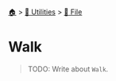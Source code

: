 <!--startTocHeader-->
[🏠](../../README.md) > [🔧 Utilities](../README.md) > [📁 File](README.md)
# Walk
<!--endTocHeader-->

> TODO: Write about `Walk`.

<!--startTocSubtopic-->
<!--endTocSubtopic-->